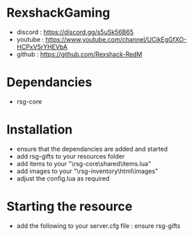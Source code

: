 # RexshackGaming
- discord : https://discord.gg/s5uSk56B65
- youtube : https://www.youtube.com/channel/UCikEgGfXO-HCPxV5rYHEVbA
- github : https://github.com/Rexshack-RedM



# Dependancies
- rsg-core

# Installation
- ensure that the dependancies are added and started
- add rsg-gifts to your resources folder
- add items to your "\rsg-core\shared\items.lua"
- add images to your "\rsg-inventory\html\images"
- adjust the config.lua as required

# Starting the resource
- add the following to your server.cfg file : ensure rsg-gifts
